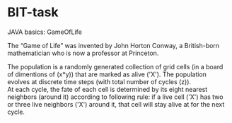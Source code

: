 # BIT-task

JAVA basics: GameOfLife

The “Game of Life” was invented by John Horton Conway, a British-born mathematician who is now a professor at Princeton.

The population is a randomly generated collection of grid cells (in a board of dimentions of (x*y)) that are marked as alive ('X'). 
The population evolves at discrete time steps (with total number of cycles (z)).  
At each cycle, the fate of each cell is determined by its eight nearest neighbors (around it) according to following rule: 
if a live cell ('X') has two or three live neighbors ('X') around it, that cell will stay alive at for the next cycle.
